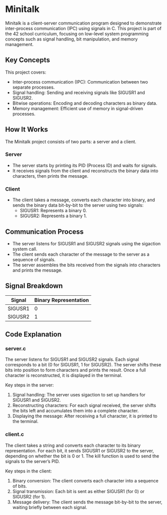 # Minitalk

Minitalk is a client-server communication program designed to demonstrate inter-process communication (IPC) using signals in C. This project is part of the 42 school curriculum, focusing on low-level system programming concepts such as signal handling, bit manipulation, and memory management.

## Key Concepts

This project covers:

- Inter-process communication (IPC): Communication between two separate processes.
- Signal handling: Sending and receiving signals like SIGUSR1 and SIGUSR2.
- Bitwise operations: Encoding and decoding characters as binary data.
- Memory management: Efficient use of memory in signal-driven processes.

## How It Works

The Minitalk project consists of two parts: a server and a client.

### Server

- The server starts by printing its PID (Process ID) and waits for signals.
- It receives signals from the client and reconstructs the binary data into characters, then prints the message.

### Client

- The client takes a message, converts each character into binary, and sends the binary data bit-by-bit to the server using two signals:
  - SIGUSR1: Represents a binary 0.
  - SIGUSR2: Represents a binary 1.

## Communication Process

- The server listens for SIGUSR1 and SIGUSR2 signals using the sigaction system call.
- The client sends each character of the message to the server as a sequence of signals.
- The server assembles the bits received from the signals into characters and prints the message.

## Signal Breakdown

| Signal | Binary Representation |
|--------|-----------------------|
| SIGUSR1 | 0                     |
| SIGUSR2 | 1                     |

## Code Explanation

### server.c

The server listens for SIGUSR1 and SIGUSR2 signals. Each signal corresponds to a bit (0 for SIGUSR1, 1 for SIGUSR2). The server shifts these bits into position to form characters and prints the result. Once a full character is reconstructed, it is displayed in the terminal.

Key steps in the server:

1. Signal handling: The server uses sigaction to set up handlers for SIGUSR1 and SIGUSR2.
2. Reconstructing characters: For each signal received, the server shifts the bits left and accumulates them into a complete character.
3. Displaying the message: After receiving a full character, it is printed to the terminal.

### client.c

The client takes a string and converts each character to its binary representation. For each bit, it sends SIGUSR1 or SIGUSR2 to the server, depending on whether the bit is 0 or 1. The kill function is used to send the signals to the server’s PID.

Key steps in the client:

1. Binary conversion: The client converts each character into a sequence of bits.
2. Signal transmission: Each bit is sent as either SIGUSR1 (for 0) or SIGUSR2 (for 1).
3. Message delivery: The client sends the message bit-by-bit to the server, waiting briefly between each signal.
